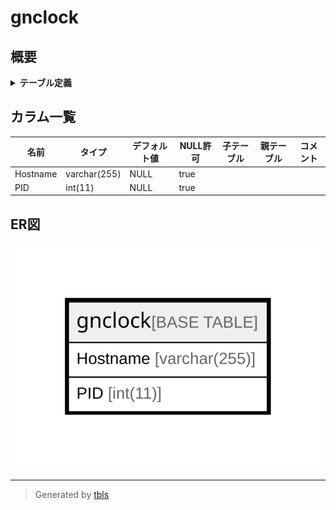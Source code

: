 # gnclock

## 概要

<details>
<summary><strong>テーブル定義</strong></summary>

```sql
CREATE TABLE `gnclock` (
  `Hostname` varchar(255) DEFAULT NULL,
  `PID` int(11) DEFAULT NULL
) ENGINE=InnoDB DEFAULT CHARSET=utf8mb4 COLLATE=utf8mb4_general_ci
```

</details>

## カラム一覧

| 名前       | タイプ          | デフォルト値       | NULL許可   | 子テーブル      | 親テーブル      | コメント     |
| -------- | ------------ | ------------ | -------- | ---------- | ---------- | -------- |
| Hostname | varchar(255) | NULL         | true     |            |            |          |
| PID      | int(11)      | NULL         | true     |            |            |          |

## ER図

![er](gnclock.svg)

---

> Generated by [tbls](https://github.com/k1LoW/tbls)

